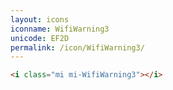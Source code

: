 ```yaml
---
layout: icons
iconname: WifiWarning3
unicode: EF2D
permalink: /icon/WifiWarning3/
---
```


``` html
<i class="mi mi-WifiWarning3"></i>
```
